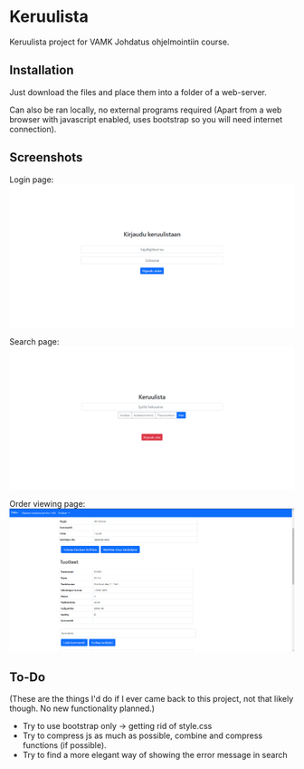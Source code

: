 # Keruulista

Keruulista project for VAMK Johdatus ohjelmointiin course.


## Installation

Just download the files and place them into a folder of a web-server.

Can also be ran locally, no external programs required (Apart from a web browser with javascript enabled, uses bootstrap so you will need internet connection).

## Screenshots

Login page:
![Login page of keruulista](screenshots/login.png)

Search page:
![Search page of keruulista](screenshots/searchpage.png)

Order viewing page:
![Login screen of keruulista](screenshots/orderpage.png)

## To-Do
(These are the things I'd do if I ever came back to this project, not that likely though. No new functionality planned.)
- Try to use bootstrap only -> getting rid of style.css
- Try to compress js as much as possible, combine and compress functions (if possible).
- Try to find a more elegant way of showing the error message in search
